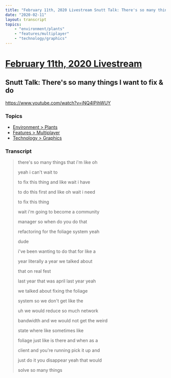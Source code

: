 ```yaml
---
title: "February 11th, 2020 Livestream Snutt Talk: There's so many things I want to fix & do"
date: "2020-02-11"
layout: transcript
topics:
    - "environment/plants"
    - "features/multiplayer"
    - "technology/graphics"
---
```

# [February 11th, 2020 Livestream](../2020-02-11.md)
## Snutt Talk: There's so many things I want to fix & do
https://www.youtube.com/watch?v=jNQ4IPihWUY

### Topics
* [Environment > Plants](../topics/environment/plants.md)
* [Features > Multiplayer](../topics/features/multiplayer.md)
* [Technology > Graphics](../topics/technology/graphics.md)

### Transcript

> there's so many things that i'm like oh
> 
> yeah i can't wait to
> 
> to fix this thing and like wait i have
> 
> to do this first and like oh wait i need
> 
> to fix this thing
> 
> wait i'm going to become a community
> 
> manager so when do you do that
> 
> refactoring for the foliage system yeah
> 
> dude
> 
> i've been wanting to do that for like a
> 
> year literally a year we talked about
> 
> that on real fest
> 
> last year that was april last year yeah
> 
> we talked about fixing the foliage
> 
> system so we don't get like the
> 
> uh we would reduce so much network
> 
> bandwidth and we would not get the weird
> 
> state where like sometimes like
> 
> foliage just like is there and when as a
> 
> client and you're running pick it up and
> 
> just do it you disappear yeah that would
> 
> solve so many things
> 
